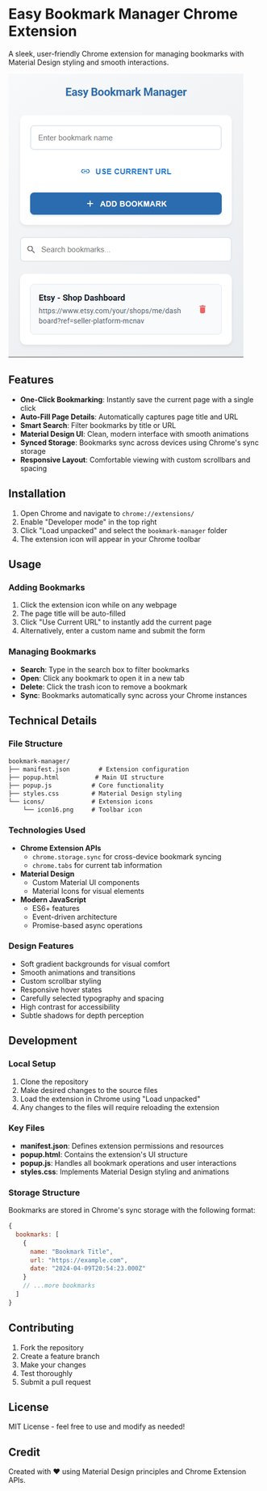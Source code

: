 # Easy Bookmark Manager Chrome Extension

A sleek, user-friendly Chrome extension for managing bookmarks with Material Design styling and smooth interactions.

![Easy Bookmark Manager Screenshot](Screenshot_16.png)

## Features

- **One-Click Bookmarking**: Instantly save the current page with a single click
- **Auto-Fill Page Details**: Automatically captures page title and URL
- **Smart Search**: Filter bookmarks by title or URL
- **Material Design UI**: Clean, modern interface with smooth animations
- **Synced Storage**: Bookmarks sync across devices using Chrome's sync storage
- **Responsive Layout**: Comfortable viewing with custom scrollbars and spacing

## Installation

1. Open Chrome and navigate to `chrome://extensions/`
2. Enable "Developer mode" in the top right
3. Click "Load unpacked" and select the `bookmark-manager` folder
4. The extension icon will appear in your Chrome toolbar

## Usage

### Adding Bookmarks

1. Click the extension icon while on any webpage
2. The page title will be auto-filled
3. Click "Use Current URL" to instantly add the current page
4. Alternatively, enter a custom name and submit the form

### Managing Bookmarks

- **Search**: Type in the search box to filter bookmarks
- **Open**: Click any bookmark to open it in a new tab
- **Delete**: Click the trash icon to remove a bookmark
- **Sync**: Bookmarks automatically sync across your Chrome instances

## Technical Details

### File Structure
```
bookmark-manager/
├── manifest.json        # Extension configuration
├── popup.html          # Main UI structure
├── popup.js           # Core functionality
├── styles.css         # Material Design styling
└── icons/             # Extension icons
    └── icon16.png     # Toolbar icon
```

### Technologies Used

- **Chrome Extension APIs**
  - `chrome.storage.sync` for cross-device bookmark syncing
  - `chrome.tabs` for current tab information
- **Material Design**
  - Custom Material UI components
  - Material Icons for visual elements
- **Modern JavaScript**
  - ES6+ features
  - Event-driven architecture
  - Promise-based async operations

### Design Features

- Soft gradient backgrounds for visual comfort
- Smooth animations and transitions
- Custom scrollbar styling
- Responsive hover states
- Carefully selected typography and spacing
- High contrast for accessibility
- Subtle shadows for depth perception

## Development

### Local Setup

1. Clone the repository
2. Make desired changes to the source files
3. Load the extension in Chrome using "Load unpacked"
4. Any changes to the files will require reloading the extension

### Key Files

- **manifest.json**: Defines extension permissions and resources
- **popup.html**: Contains the extension's UI structure
- **popup.js**: Handles all bookmark operations and user interactions
- **styles.css**: Implements Material Design styling and animations

### Storage Structure

Bookmarks are stored in Chrome's sync storage with the following format:

```javascript
{
  bookmarks: [
    {
      name: "Bookmark Title",
      url: "https://example.com",
      date: "2024-04-09T20:54:23.000Z"
    }
    // ...more bookmarks
  ]
}
```

## Contributing

1. Fork the repository
2. Create a feature branch
3. Make your changes
4. Test thoroughly
5. Submit a pull request

## License

MIT License - feel free to use and modify as needed!

## Credit

Created with ❤️ using Material Design principles and Chrome Extension APIs.

